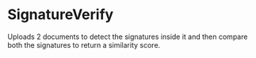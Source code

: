 # SignatureVerify
Uploads 2 documents to detect the signatures inside it and then compare both the signatures to return a similarity score.
